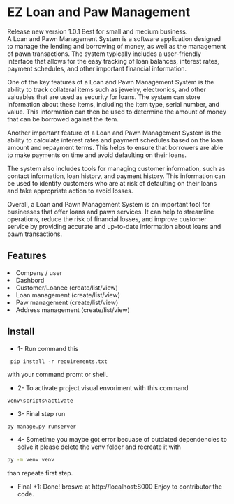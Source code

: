 # EZ Loan and Paw Management 
Release new version 1.0.1
 Best for small and medium business. <br>
 A Loan and Pawn Management System is a software application designed to manage the lending and borrowing of money, as well as the management of pawn transactions. The system typically includes a user-friendly interface that allows for the easy tracking of loan balances, interest rates, payment schedules, and other important financial information.

One of the key features of a Loan and Pawn Management System is the ability to track collateral items such as jewelry, electronics, and other valuables that are used as security for loans. The system can store information about these items, including the item type, serial number, and value. This information can then be used to determine the amount of money that can be borrowed against the item.

Another important feature of a Loan and Pawn Management System is the ability to calculate interest rates and payment schedules based on the loan amount and repayment terms. This helps to ensure that borrowers are able to make payments on time and avoid defaulting on their loans.

The system also includes tools for managing customer information, such as contact information, loan history, and payment history. This information can be used to identify customers who are at risk of defaulting on their loans and take appropriate action to avoid losses.

Overall, a Loan and Pawn Management System is an important tool for businesses that offer loans and pawn services. It can help to streamline operations, reduce the risk of financial losses, and improve customer service by providing accurate and up-to-date information about loans and pawn transactions.
<br>

 ## Features
<li>Company / user 
<li> Dashbord 
<li> Customer/Loanee (create/list/view)
<li> Loan management (create/list/view)
<li> Paw management (create/list/view)
<li> Address management (create/list/view)

 
<br>

 ## Install
* 1- Run command this

```shell
 pip install -r requirements.txt
``` 
with your command promt or shell.
* 2- To activate project visual envoriment with this command 

```cmd
venv\scripts\activate
```
* 3- Final step run 

```shell
py manage.py runserver 
```
* 4- Sometime you maybe got error becuase of outdated dependencies to solve it please delete the venv folder and recreate it with
```cmd
py -m venv venv
```
than repeate first step.
* Final +1: Done! broswe at http://localhost:8000
Enjoy to contributor the code.
